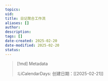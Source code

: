 ```yaml
---
topics: 
uid: 
title: 日记聚合工作流
aliases: []
author: 
description: 
tags: []
date-created: 2025-02-20
date-modified: 2025-02-20
status: 
---
```


> [!md] Metadata
>
>
> :LiCalendarDays: 创建日期：[[2025-02-21]]
